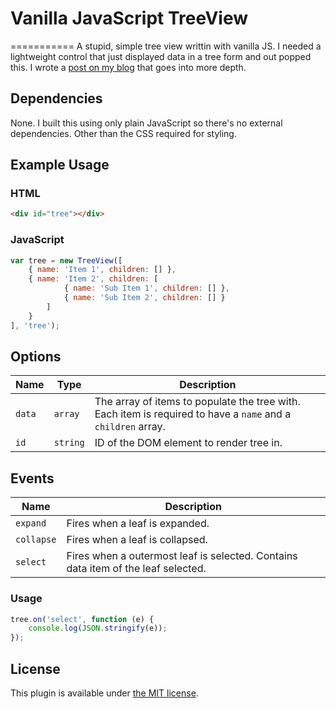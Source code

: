 # Vanilla JavaScript TreeView
===========
A stupid, simple tree view writtin with vanilla JS. I needed a lightweight control that just displayed data in a tree form and out popped this. I wrote a [post on my blog](http://justinchmura.com/2014/07/03/javascript-tree-view/) that goes into more depth.
## Dependencies
None. I built this using only plain JavaScript so there's no external dependencies. Other than the CSS required for styling.
## Example Usage
### HTML
```html
<div id="tree"></div>
```
### JavaScript
```js
var tree = new TreeView([
    { name: 'Item 1', children: [] },
    { name: 'Item 2', children: [
            { name: 'Sub Item 1', children: [] },
            { name: 'Sub Item 2', children: [] }
        ]
    }
], 'tree');
```
## Options
| Name | Type | Description |
| ---- | ---- | ----------- |
| `data` | `array` | The array of items to populate the tree with. Each item is required to have a `name` and a `children` array. |
| `id` | `string` | ID of the DOM element to render tree in. |
## Events
| Name  | Description |
| ----- | ----------- |
| `expand` | Fires when a leaf is expanded. |
| `collapse` | Fires when a leaf is collapsed. |
| `select` | Fires when a outermost leaf is selected. Contains data item of the leaf selected. |
### Usage
```js
tree.on('select', function (e) {
    console.log(JSON.stringify(e));
});
```
## License
This plugin is available under [the MIT license](http://mths.be/mit).
